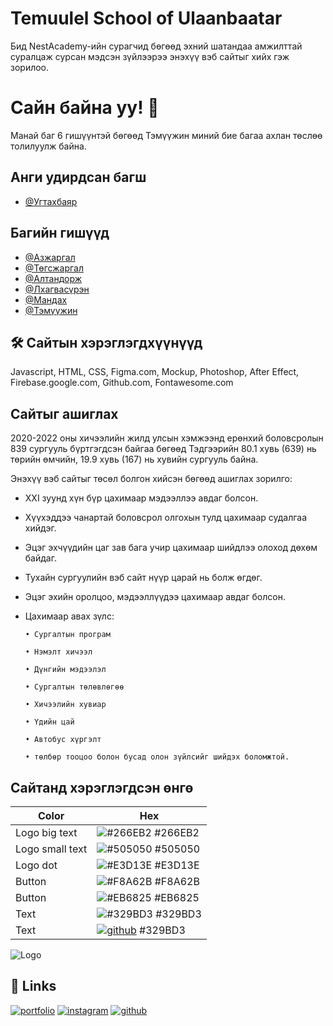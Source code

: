 
# Temuulel School of Ulaanbaatar

Бид NestAcademy-ийн сурагчид бөгөөд эхний шатандаа амжилттай суралцаж сурсан мэдсэн зүйлээрээ энэхүү вэб сайтыг хийх гэж зорилоо.



# Сайн байна уу! 👋
Манай баг 6 гишүүнтэй бөгөөд Тэмүүжин миний бие багаа ахлан төслөө толилуулж байна.


## Анги удирдсан багш

- [@Угтахбаяр](https://github.com/Ugtakh)


## Багийн гишүүд

- [@Азжаргал](https://github.com/AzjargalB)
- [@Төгсжаргал](https://github.com/tugsoz)
- [@Алтандорж](https://github.com/)
- [@Лхагвасүрэн](https://github.com/lhgsuren)
- [@Мандах](https://github.com/Mandakh0114)
- [@Тэмүүжин](https://github.com/temuujin2)


## 🛠 Сайтын хэрэглэгдхүүнүүд
Javascript, HTML, CSS, Figma.com, Mockup, Photoshop, After Effect, Firebase.google.com, Github.com, Fontawesome.com


## Сайтыг ашиглах

2020-2022 оны хичээлийн жилд улсын хэмжээнд ерөнхий боловсролын 839 сургууль
бүртгэгдсэн байгаа бөгөөд Тэдгээрийн 80.1 хувь (639) нь төрийн өмчийн, 19.9 хувь (167)
нь хувийн сургууль байна. 

Энэхүү вэб сайтыг төсөл болгон хийсэн бөгөөд ашиглах зорилго:

- XXI зуунд хүн бүр цахимаар мэдээллээ авдаг болсон.
- Хүүхэддээ чанартай боловсрол олгохын тулд цахимаар судалгаа хийдэг.
- Эцэг эхчүүдийн цаг зав бага учир цахимаар шийдлээ олоход дөхөм байдаг.
- Тухайн сургуулийн вэб сайт нүүр царай нь болж өгдөг.
- Эцэг эхийн оролцоо, мэдээллүүдээ цахимаар авдаг болсон.
- Цахимаар авах зүлс: 

      • Сургалтын програм
      
      • Нэмэлт хичээл
      
      • Дүнгийн мэдээлэл
  
      • Сургалтын төлөвлөгөө 
  
      • Хичээлийн хувиар
      
      • Үдийн цай
  
      • Автобус хүргэлт 
  
      • төлбөр тооцоо болон бусад олон зүйлсийг шийдэх боломжтой.



## Сайтанд хэрэглэгдсэн өнгө

| Color             | Hex                                                                |
| ----------------- | ------------------------------------------------------------------ |
| Logo big text | ![#266EB2](https://via.placeholder.com/10/266EB2?text=+) #266EB2 |
| Logo small text | ![#505050](https://via.placeholder.com/10/505050?text=+) #505050 |
| Logo dot | ![#E3D13E](https://via.placeholder.com/10/E3D13E?text=+) #E3D13E |
| Button | ![#F8A62B](https://via.placeholder.com/10/F8A62B?text=+) #F8A62B |
| Button | ![#EB6825](https://via.placeholder.com/10/EB6825?text=+) #EB6825 |
| Text | ![#329BD3](https://via.placeholder.com/10/329BD3?text=+) #329BD3 |
| Text | [![github](https://via.placeholder.com/10/329BD3?text=+)](https://github.com/temuujin2/) #329BD3 |



![Logo](https://firebasestorage.googleapis.com/v0/b/chat-app-f5f1d.appspot.com/o/Logo.png?alt=media&token=c0d3ae23-e163-4fa5-9f84-0df0eeac6019)


## 🔗 Links
[![portfolio](https://img.shields.io/badge/my_portfolio-000?style=for-the-badge&logo=ko-fi&logoColor=white)](http://leap-1.live//)
[![instagram](https://img.shields.io/badge/instagram-0A66C2?style=for-the-badge&logo=instagram&logoColor=white)](https://www.instagram.com/sobri_sb2/)
[![github](https://img.shields.io/badge/github-1DA1F2?style=for-the-badge&logo=github&logoColor=white)](https://github.com/temuujin2/)

